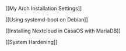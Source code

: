 [[My Arch Installation Settings]]

[[Using systemd-boot on Debian]]

[[Installing Nextcloud in CasaOS with MariaDB]]

[[System Hardening]]



